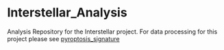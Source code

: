 # Interstellar_Analysis
Analysis Repository for the Interstellar project. For data processing for this project please see [pyroptosis_signature](https://github.com/WayScience/pyroptosis_signature)


